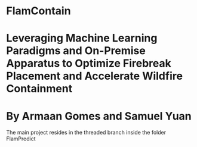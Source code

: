 # FlamContain
# Leveraging Machine Learning Paradigms and On-Premise Apparatus to Optimize Firebreak Placement and Accelerate Wildfire Containment
# By Armaan Gomes and Samuel Yuan
The main project resides in the threaded branch inside the folder FlamPredict
